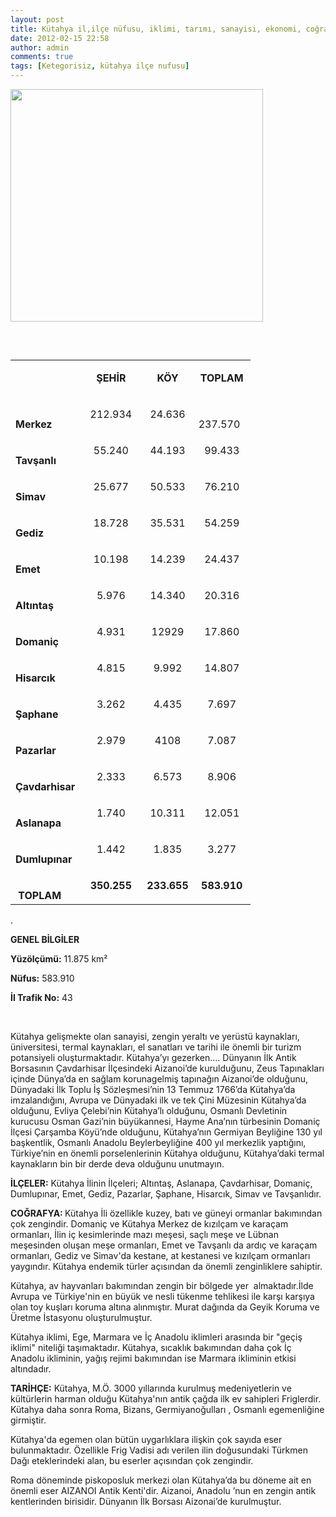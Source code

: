 ```yaml
---
layout: post
title: Kütahya il,ilçe nüfusu, iklimi, tarımı, sanayisi, ekonomi, coğrafyası
date: 2012-02-15 22:58
author: admin
comments: true
tags: [Ketegorisiz, kütahya ilçe nufusu]
---
```

<a href="http://egitimvaktim.com/dosyalar/2012/02/kütahya1.jpg"><img class="alignnone size-full wp-image-2433" title="kütahya" src="http://egitimvaktim.com/dosyalar/2012/02/kütahya1.jpg" alt="" width="404" height="372" /></a>

&nbsp;
<table width="100%" border="0" cellspacing="0" cellpadding="0" align="left">
<tbody>
<tr>
<td valign="bottom" nowrap="nowrap" width="86"></td>
<td valign="bottom" nowrap="nowrap" width="83">
<p align="center"><strong>ŞEHİR</strong></p>
</td>
<td valign="bottom" nowrap="nowrap" width="64">
<p align="center"><strong>KÖY</strong></p>
</td>
<td valign="bottom" nowrap="nowrap" width="75">
<p align="center"><strong>TOPLAM</strong></p>
</td>
</tr>
<tr>
<td valign="bottom" nowrap="nowrap" width="86"><strong>Merkez</strong></td>
<td valign="bottom" nowrap="nowrap" width="83">
<p align="center">212.934</p>
</td>
<td valign="bottom" nowrap="nowrap" width="64">
<p align="center">24.636</p>
</td>
<td valign="bottom" nowrap="nowrap" width="75">237.570</td>
</tr>
<tr>
<td valign="bottom" nowrap="nowrap" width="86"><strong>Tavşanlı</strong></td>
<td valign="bottom" nowrap="nowrap" width="83">
<p align="center">55.240</p>
</td>
<td valign="bottom" nowrap="nowrap" width="64">
<p align="center">44.193</p>
</td>
<td valign="bottom" nowrap="nowrap" width="75">
<p align="center">99.433</p>
</td>
</tr>
<tr>
<td valign="bottom" nowrap="nowrap" width="86"><strong>Simav</strong></td>
<td valign="bottom" nowrap="nowrap" width="83">
<p align="center">25.677</p>
</td>
<td valign="bottom" nowrap="nowrap" width="64">
<p align="center">50.533</p>
</td>
<td valign="bottom" nowrap="nowrap" width="75">
<p align="center">76.210</p>
</td>
</tr>
<tr>
<td valign="bottom" nowrap="nowrap" width="86"><strong>Gediz</strong></td>
<td valign="bottom" nowrap="nowrap" width="83">
<p align="center">18.728</p>
</td>
<td valign="bottom" nowrap="nowrap" width="64">
<p align="center">35.531</p>
</td>
<td valign="bottom" nowrap="nowrap" width="75">
<p align="center">54.259</p>
</td>
</tr>
<tr>
<td valign="bottom" nowrap="nowrap" width="86"><strong>Emet</strong></td>
<td valign="bottom" nowrap="nowrap" width="83">
<p align="center">10.198</p>
</td>
<td valign="bottom" nowrap="nowrap" width="64">
<p align="center">14.239</p>
</td>
<td valign="bottom" nowrap="nowrap" width="75">
<p align="center">24.437</p>
</td>
</tr>
<tr>
<td valign="bottom" nowrap="nowrap" width="86"><strong>Altıntaş</strong></td>
<td valign="bottom" nowrap="nowrap" width="83">
<p align="center">5.976</p>
</td>
<td valign="bottom" nowrap="nowrap" width="64">
<p align="center">14.340</p>
</td>
<td valign="bottom" nowrap="nowrap" width="75">
<p align="center">20.316</p>
</td>
</tr>
<tr>
<td valign="bottom" nowrap="nowrap" width="86"><strong>Domaniç</strong></td>
<td valign="bottom" nowrap="nowrap" width="83">
<p align="center">4.931</p>
</td>
<td valign="bottom" nowrap="nowrap" width="64">
<p align="center">12929</p>
</td>
<td valign="bottom" nowrap="nowrap" width="75">
<p align="center">17.860</p>
</td>
</tr>
<tr>
<td valign="bottom" nowrap="nowrap" width="86"><strong>Hisarcık</strong></td>
<td valign="bottom" nowrap="nowrap" width="83">
<p align="center">4.815</p>
</td>
<td valign="bottom" nowrap="nowrap" width="64">
<p align="center">9.992</p>
</td>
<td valign="bottom" nowrap="nowrap" width="75">
<p align="center">14.807</p>
</td>
</tr>
<tr>
<td valign="bottom" nowrap="nowrap" width="86"><strong>Şaphane</strong></td>
<td valign="bottom" nowrap="nowrap" width="83">
<p align="center">3.262</p>
</td>
<td valign="bottom" nowrap="nowrap" width="64">
<p align="center">4.435</p>
</td>
<td valign="bottom" nowrap="nowrap" width="75">
<p align="center">7.697</p>
</td>
</tr>
<tr>
<td valign="bottom" nowrap="nowrap" width="86"><strong>Pazarlar</strong></td>
<td valign="bottom" nowrap="nowrap" width="83">
<p align="center">2.979</p>
</td>
<td valign="bottom" nowrap="nowrap" width="64">
<p align="center">4108</p>
</td>
<td valign="bottom" nowrap="nowrap" width="75">
<p align="center">7.087</p>
</td>
</tr>
<tr>
<td valign="bottom" nowrap="nowrap" width="86"><strong>Çavdarhisar</strong></td>
<td valign="bottom" nowrap="nowrap" width="83">
<p align="center">2.333</p>
</td>
<td valign="bottom" nowrap="nowrap" width="64">
<p align="center">6.573</p>
</td>
<td valign="bottom" nowrap="nowrap" width="75">
<p align="center">8.906</p>
</td>
</tr>
<tr>
<td valign="bottom" nowrap="nowrap" width="86"><strong>Aslanapa</strong></td>
<td valign="bottom" nowrap="nowrap" width="83">
<p align="center">1.740</p>
</td>
<td valign="bottom" nowrap="nowrap" width="64">
<p align="center">10.311</p>
</td>
<td valign="bottom" nowrap="nowrap" width="75">
<p align="center">12.051</p>
</td>
</tr>
<tr>
<td valign="bottom" nowrap="nowrap" width="86"><strong>Dumlupınar</strong></td>
<td valign="bottom" nowrap="nowrap" width="83">
<p align="center">1.442</p>
</td>
<td valign="bottom" nowrap="nowrap" width="64">
<p align="center">1.835</p>
</td>
<td valign="bottom" nowrap="nowrap" width="75">
<p align="center">3.277</p>
</td>
</tr>
<tr>
<td valign="bottom" nowrap="nowrap" width="86"><strong> TOPLAM</strong></td>
<td valign="bottom" nowrap="nowrap" width="83">
<p align="center"><strong>350.255</strong></p>
</td>
<td valign="bottom" nowrap="nowrap" width="64">
<p align="center"><strong>233.655</strong></p>
</td>
<td valign="bottom" nowrap="nowrap" width="75">
<p align="center"><strong>583.910</strong></p>
</td>
</tr>
</tbody>
</table>
.

<strong>GENEL BİLGİLER</strong>

<strong>Yüzölçümü:</strong> 11.875 km²

<strong>Nüfus:</strong> 583.910

<strong>İl Trafik No:</strong> 43

&nbsp;

Kütahya gelişmekte olan sanayisi, zengin yeraltı ve yerüstü kaynakları, üniversitesi, termal kaynakları, el sanatları ve tarihi ile önemli bir turizm potansiyeli oluşturmaktadır. Kütahya’yı gezerken.... Dünyanın İlk Antik Borsasının Çavdarhisar İlçesindeki Aizanoi’de kurulduğunu, Zeus Tapınakları içinde Dünya’da en sağlam korunagelmiş tapınağın Aizanoi’de olduğunu, Dünyadaki İlk Toplu İş Sözleşmesi’nin 13 Temmuz 1766’da Kütahya’da imzalandığını, Avrupa ve Dünyadaki ilk ve tek Çini Müzesinin Kütahya’da olduğunu, Evliya Çelebi’nin Kütahya’lı olduğunu, Osmanlı Devletinin kurucusu Osman Gazi’nin büyükannesi, Hayme Ana’nın türbesinin Domaniç İlçesi Çarşamba Köyü’nde olduğunu, Kütahya’nın Germiyan Beyliğine 130 yıl başkentlik, Osmanlı Anadolu Beylerbeyliğine 400 yıl merkezlik yaptığını, Türkiye’nin en önemli porselenlerinin Kütahya olduğunu, Kütahya’daki termal kaynakların bin bir derde deva olduğunu unutmayın.

<strong>İLÇELER:</strong> Kütahya İlinin İlçeleri; Altıntaş, Aslanapa, Çavdarhisar, Domaniç, Dumlupınar, Emet, Gediz, Pazarlar, Şaphane, Hisarcık, Simav ve Tavşanlıdır.

<strong>COĞRAFYA: </strong>Kütahya İli özellikle kuzey, batı ve güneyi ormanlar bakımından çok zengindir. Domaniç ve Kütahya Merkez de kızılçam ve karaçam ormanları, İlin iç kesimlerinde mazı meşesi, saçlı meşe ve Lübnan meşesinden oluşan meşe ormanları, Emet ve Tavşanlı da ardıç ve karaçam ormanları, Gediz ve Simav'da kestane, at kestanesi ve kızılçam ormanları yaygındır. Kütahya endemik türler açısından da önemli zenginliklere sahiptir.

Kütahya, av hayvanları bakımından zengin bir bölgede yer  almaktadır.İlde Avrupa ve Türkiye'nin en büyük ve nesli tükenme tehlikesi ile karşı karşıya olan toy kuşları koruma altına alınmıştır. Murat dağında da Geyik Koruma ve Üretme İstasyonu oluşturulmuştur.

Kütahya iklimi, Ege, Marmara ve İç Anadolu iklimleri arasında bir "geçiş iklimi" niteliği taşımaktadır. Kütahya, sıcaklık bakımından daha çok İç Anadolu ikliminin, yağış rejimi bakımından ise Marmara ikliminin etkisi altındadır.

<strong>TARİHÇE:</strong> Kütahya, M.Ö. 3000 yıllarında kurulmuş medeniyetlerin ve kültürlerin harman olduğu Kütahya'nın antik çağda ilk ev sahipleri Friglerdir. Kütahya daha sonra Roma, Bizans, Germiyanoğulları , Osmanlı egemenliğine girmiştir.

Kütahya'da egemen olan bütün uygarlıklara ilişkin çok sayıda eser bulunmaktadır. Özellikle Frig Vadisi adı verilen ilin doğusundaki Türkmen Dağı eteklerindeki alan, bu eserler açısından çok zengindir.

Roma döneminde piskoposluk merkezi olan Kütahya’da bu döneme ait en önemli eser AIZANOI Antik Kenti'dir. Aizanoi, Anadolu ’nun en zengin antik kentlerinden birisidir. Dünyanın İlk Borsası Aizonai’de kurulmuştur.

&nbsp;
